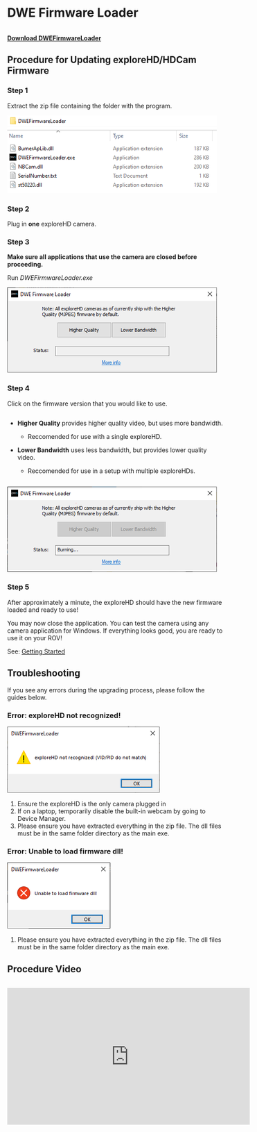# DWE Firmware Loader

```{important} This application is a fully customized firmware loading application. Although it provides similar functionality, it is not the same as our previous release which can be found [here](https://docs.exploredeepwater.com/legacy/firmware_legacy.html), known as DWE Firmware Updater.
```

[**Download DWEFirmwareLoader**](https://cdn.shopify.com/s/files/1/0575/8785/9626/files/DWEFirmwareLoader.zip?v=1641883253)

## Procedure for Updating exploreHD/HDCam Firmware

### Step 1

Extract the zip file containing the folder with the program.

![Extract the Zip File](../img/firmware_loader/Firmware_Loader_Step_1-1.png)
![Folder Contents](../img/firmware_loader/Firmware_Loader_Step_1-2.png)

### Step 2

Plug in **one** exploreHD camera.

### Step 3

**Make sure all applications that use the camera are closed before proceeding.**

Run *DWEFirmwareLoader.exe*

![DWE Firmware Loader](../img/firmware_loader/Firmware_Loader_Step_3.png)

### Step 4

Click on the firmware version that you would like to use.

```{important} For most use cases, we recommend the *Higher Quality* firmware, which is what we ship out with all exploreHD and HDCam modules. If you plan on using more than one camera module at once, or just want a lower latency and lower bandwidth video stream, the *Lower Bandwidth* firmware is recommended. If you have any questions, feel free to ask on [our forums](https://discuss.exploredeepwater.com/).
```

* **Higher Quality** provides higher quality video, but uses more bandwidth.
    * Reccomended for use with a single exploreHD.

* **Lower Bandwidth** uses less bandwidth, but provides lower quality video.
    * Reccomended for use in a setup with multiple exploreHDs.

```{warning} Do not close the application, unplug the camera, or open any applications that may use the camera until the update is complete.
```

![Update Firmware](../img/firmware_loader/Firmware_Loader_Step_4.png)

### Step 5

After approximately a minute, the exploreHD should have the new firmware loaded and ready to use!

You may now close the application. You can test the camera using any camera application for Windows. If everything looks good, you are ready to use it on your ROV!

See: [Getting Started](../products/explorehd)

## Troubleshooting

If you see any errors during the upgrading process, please follow the guides below.

### Error: exploreHD not recognized!

![Error Message](../img/firmware_loader/Firmware_Loader_Error_Not_Recognized.png)

1. Ensure the exploreHD is the only camera plugged in
2. If on a laptop, temporarily disable the built-in webcam by going to Device Manager.
3. Please ensure you have extracted everything in the zip file. The dll files must be in the same folder directory as the main exe.

### Error: Unable to load firmware dll!

![Error Message](../img/firmware_loader/Firmware_Loader_Error_No_dll.png)

1. Please ensure you have extracted everything in the zip file. The dll files must be in the same folder directory as the main exe.


## Procedure Video

```{warning} This video uses an outdated version of the loader and may not be accurate. Documentation for this version can be found [here](https://docs.exploredeepwater.com/legacy/firmware_legacy.html).
```

<iframe width="560" height="315" src="https://www.youtube.com/embed/G4h9EAG88HU" title="YouTube video player" frameborder="0" allow="accelerometer; autoplay; clipboard-write; encrypted-media; gyroscope; picture-in-picture" allowfullscreen></iframe>
